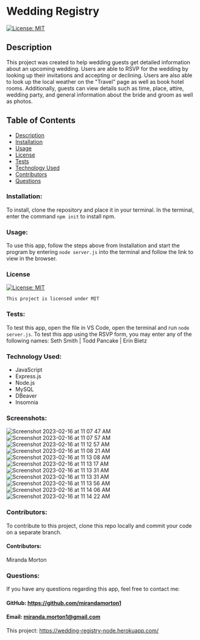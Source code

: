 # Wedding Registry

[![License: MIT](https://img.shields.io/badge/License-MIT-yellow.svg)](https://opensource.org/licenses/MIT)
  
  ## Description
  This project was created to help wedding guests get detailed information about an upcoming wedding. Users are able to RSVP for the wedding by looking up their invitations and accepting or declining. Users are also able to look up the local weather on the "Travel" page as well as book hotel rooms. Additionally, guests can view details such as time, place, attire, wedding party, and general information about the bride and groom as well as photos.  
  

  ## Table of Contents
  * [Description](#description)
  * [Installation](#installation)
  * [Usage](#usage)
  * [License](#license)
  * [Tests](#test)
  * [Technology Used](#technology-used)
  * [Contributors](#contributors)
  * [Questions](#questions)

  ### Installation:
  To install, clone the repository and place it in your terminal. In the terminal, enter the command `npm init` to install npm. 
  ### Usage:
  To use this app, follow the steps above from Installation and start the program by entering `node server.js` into the terminal and follow the link to view in the browser. 
  ### License

  
[![License: MIT](https://img.shields.io/badge/License-MIT-yellow.svg)](https://opensource.org/licenses/MIT)
  
  
`This project is licensed under MIT`
  ### Tests:
  To test this app, open the file in VS Code, open the terminal and run `node server.js`. 
  To test this app using the RSVP form, you may enter any of the following names: Seth Smith | Todd Pancake | Erin Bietz
  ### Technology Used:
  - JavaScript
  - Express.js
  - Node.js
  - MySQL
  - DBeaver
  - Insomnia
  
  ### Screenshots:
  ![Screenshot 2023-02-16 at 11 07 47 AM](https://user-images.githubusercontent.com/107001559/219424256-ab5f1e0d-f40f-48fe-8bd3-8b7c4d242f26.png)
  ![Screenshot 2023-02-16 at 11 07 57 AM](https://user-images.githubusercontent.com/107001559/219424283-bfaf08e0-179b-4014-81b9-b0f09187fd70.png)
  ![Screenshot 2023-02-16 at 11 12 57 AM](https://user-images.githubusercontent.com/107001559/219424359-557754a1-370a-4845-a056-9e298367fe8c.png)
  ![Screenshot 2023-02-16 at 11 08 21 AM](https://user-images.githubusercontent.com/107001559/219424397-c17b3702-7916-481b-9b68-f99cdd61f12d.png) 
  ![Screenshot 2023-02-16 at 11 13 08 AM](https://user-images.githubusercontent.com/107001559/219424430-b4d27211-f6bd-44ff-a700-11a852126564.png)
  ![Screenshot 2023-02-16 at 11 13 17 AM](https://user-images.githubusercontent.com/107001559/219424491-85e49099-e6ce-44f7-89fb-dbfcdbed942c.png)
  ![Screenshot 2023-02-16 at 11 13 31 AM](https://user-images.githubusercontent.com/107001559/219424511-c9339a6a-2182-46c2-91bf-69079c4369f0.png)
  ![Screenshot 2023-02-16 at 11 13 31 AM](https://user-images.githubusercontent.com/107001559/219424535-cd230f98-1560-4a23-aaa1-0ac232a5e3ec.png)
  ![Screenshot 2023-02-16 at 11 13 56 AM](https://user-images.githubusercontent.com/107001559/219424561-834e5f39-9795-43ec-a338-7f5f61d93483.png)
  ![Screenshot 2023-02-16 at 11 14 06 AM](https://user-images.githubusercontent.com/107001559/219424587-08381cb4-a2a8-4e33-a006-2f3a95f28cbf.png)
  ![Screenshot 2023-02-16 at 11 14 22 AM](https://user-images.githubusercontent.com/107001559/219424744-c2eed1d7-abf8-4f0e-9135-eea72875207f.png)



  
  ### Contributors: 
  To contribute to this project, clone this repo locally and commit your code on a separate branch. 
  #### Contributors:
  Miranda Morton
  ### Questions:
  If you have any questions regarding this app, feel free to contact me: 
  #### GitHub: https://github.com/mirandamorton1   
  #### Email: miranda.morton1@gmail.com
  This project: https://wedding-registry-node.herokuapp.com/
